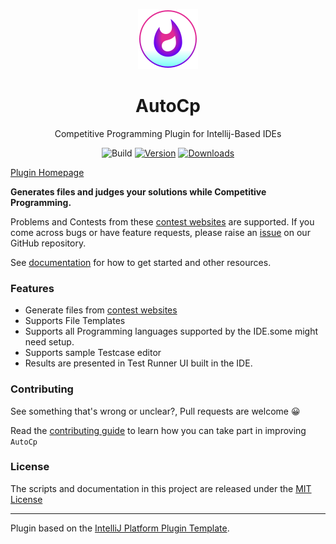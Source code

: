 <!--suppress HtmlDeprecatedAttribute -->
<div  align="center">

![plugin Icon](src/main/resources/META-INF/pluginIcon.svg)

# AutoCp

Competitive Programming Plugin for Intellij-Based IDEs

![Build](https://github.com/Pushpavel/autoCP/workflows/Build/badge.svg)
[![Version](https://img.shields.io/jetbrains/plugin/v/17061.svg)](https://plugins.jetbrains.com/plugin/17061-autocp)
[![Downloads](https://img.shields.io/jetbrains/plugin/d/17061.svg)](https://plugins.jetbrains.com/plugin/17061-autocp)

</div>

[Plugin Homepage](https://plugins.jetbrains.com/plugin/17061-autocp)
<!-- Plugin description -->
__Generates files and judges your solutions while Competitive Programming.__

Problems and Contests from these [contest websites](https://github.com/jmerle/competitive-companion#supported-websites)
are supported. If you come across bugs or have feature requests, please raise
an [issue](https://github.com/Pushpavel/AutoCp/issues/new/choose) on our GitHub repository.

See [documentation](https://pushpavel.github.io/AutoCp/) for how to get started and other resources.

### Features

- Generate files from [contest websites](https://github.com/jmerle/competitive-companion#supported-websites)
- Supports File Templates
- Supports all Programming languages supported by the IDE.some might need setup.
- Supports sample Testcase editor
- Results are presented in Test Runner UI built in the IDE.

<!-- Plugin description end -->

### Contributing

See something that's wrong or unclear?, Pull requests are welcome 😀

Read the [contributing guide](CONTRIBUTING.md) to learn how you can take part in improving ```AutoCp```

### License

The scripts and documentation in this project are released under the [MIT License](LICENSE)

---
Plugin based on the [IntelliJ Platform Plugin Template][template].

[template]: https://github.com/JetBrains/intellij-platform-plugin-template
